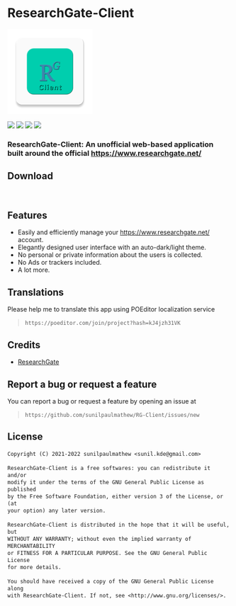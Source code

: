 # ResearchGate-Client

![](app/src/main/res/mipmap-xxxhdpi/ic_launcher.png)

[![](https://img.shields.io/badge/ResearchGate--Client-v0.5-green)](https://play.google.com/store/apps/details?id=com.sunilpaulmathew.researchgateclient)
![](https://img.shields.io/github/languages/top/sunilpaulmathew/RG-Client)
![](https://img.shields.io/github/contributors/sunilpaulmathew/RG-Client)
![](https://img.shields.io/github/license/sunilpaulmathew/RG-Client)

### ResearchGate-Client: An unofficial web-based application built around the official https://www.researchgate.net/

## Download
[<img src="https://play.google.com/intl/en_us/badges/images/generic/en-play-badge.png"
     alt=""
     height="80">](https://play.google.com/store/apps/details?id=com.sunilpaulmathew.researchgateclient)

## Features
* Easily and efficiently manage your https://www.researchgate.net/ account.
* Elegantly designed user interface with an auto-dark/light theme.
* No personal or private information about the users is collected.
* No Ads or trackers included.
* A lot more.

## Translations
Please help me to translate this app using POEditor localization service
>     https://poeditor.com/join/project?hash=kJ4jzh31VK

## Credits
* [ResearchGate](https://www.researchgate.net/)

## Report a bug or request a feature
You can report a bug or request a feature by opening an issue at
>     https://github.com/sunilpaulmathew/RG-Client/issues/new

## License

    Copyright (C) 2021-2022 sunilpaulmathew <sunil.kde@gmail.com>

    ResearchGate-Client is a free softwares: you can redistribute it and/or
    modify it under the terms of the GNU General Public License as published
    by the Free Software Foundation, either version 3 of the License, or (at
    your option) any later version.

    ResearchGate-Client is distributed in the hope that it will be useful, but
    WITHOUT ANY WARRANTY; without even the implied warranty of MERCHANTABILITY
    or FITNESS FOR A PARTICULAR PURPOSE. See the GNU General Public License
    for more details.

    You should have received a copy of the GNU General Public License along
    with ResearchGate-Client. If not, see <http://www.gnu.org/licenses/>.
